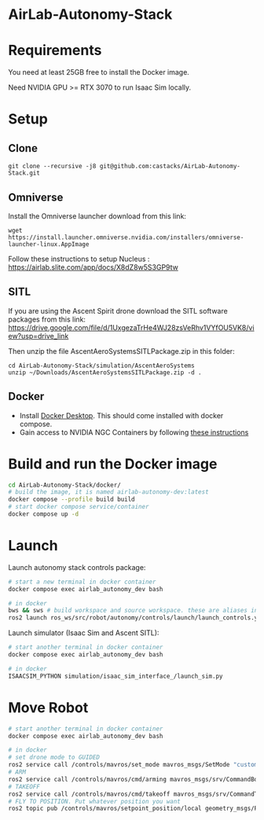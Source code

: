 # AirLab-Autonomy-Stack


# Requirements
You need at least 25GB free to install the Docker image.

Need NVIDIA GPU >= RTX 3070 to run Isaac Sim locally.

# Setup

## Clone
```
git clone --recursive -j8 git@github.com:castacks/AirLab-Autonomy-Stack.git
```

## Omniverse
Install the Omniverse launcher download from this link:
``` 
wget https://install.launcher.omniverse.nvidia.com/installers/omniverse-launcher-linux.AppImage
```


Follow these instructions to setup Nucleus : https://airlab.slite.com/app/docs/X8dZ8w5S3GP9tw

## SITL
If you are using the Ascent Spirit drone download the SITL software packages from this link:
https://drive.google.com/file/d/1UxgezaTrHe4WJ28zsVeRhv1VYfOU5VK8/view?usp=drive_link

Then unzip the file  AscentAeroSystemsSITLPackage.zip  in this folder:
```
cd AirLab-Autonomy-Stack/simulation/AscentAeroSystems
unzip ~/Downloads/AscentAeroSystemsSITLPackage.zip -d .
```

## Docker
- Install [Docker Desktop](https://docs.docker.com/desktop/install/ubuntu/). This should come installed with docker compose.
- Gain access to NVIDIA NGC Containers by following [these instructions](https://docs.nvidia.com/launchpad/ai/base-command-coe/latest/bc-coe-docker-basics-step-02.html)



# Build and run the Docker image
```bash
cd AirLab-Autonomy-Stack/docker/
# build the image, it is named airlab-autonomy-dev:latest
docker compose --profile build build
# start docker compose service/container
docker compose up -d 
```

# Launch
Launch autonomy stack controls package:
```bash
# start a new terminal in docker container
docker compose exec airlab_autonomy_dev bash

# in docker
bws && sws # build workspace and source workspace. these are aliases in ~/.bashrc
ros2 launch ros_ws/src/robot/autonomy/controls/launch/launch_controls.yaml
```

Launch simulator (Isaac Sim and Ascent SITL):
```bash
# start another terminal in docker container
docker compose exec airlab_autonomy_dev bash

# in docker
ISAACSIM_PYTHON simulation/isaac_sim_interface_/launch_sim.py
```

# Move Robot
```bash
# start another terminal in docker container
docker compose exec airlab_autonomy_dev bash

# in docker
# set drone mode to GUIDED
ros2 service call /controls/mavros/set_mode mavros_msgs/SetMode "custom_mode: 'GUIDED'"
# ARM
ros2 service call /controls/mavros/cmd/arming mavros_msgs/srv/CommandBool "{value: True}"
# TAKEOFF
ros2 service call /controls/mavros/cmd/takeoff mavros_msgs/srv/CommandTOL "{altitude: 5}"
# FLY TO POSITION. Put whatever position you want
ros2 topic pub /controls/mavros/setpoint_position/local geometry_msgs/PoseStamped "{ header: { stamp: { sec: 0, nanosec: 0 }, frame_id: 'base_link' }, pose: { position: { x: 10.0, y: 0.0, z: 20.0 }, orientation: { x: 0.0, y: 0.0, z: 0.0, w: 1.0 } } }" -1
```
